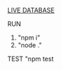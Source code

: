 [LIVE DATABASE](https://jungle-glove-ea5.notion.site/b71bc90e86c74117868376c6e09f4695?v=45eb270c229d4bdb9225b007ced63b59&pvs=4)

RUN
1. "npm i"
2. "node ."

TEST
"npm test

